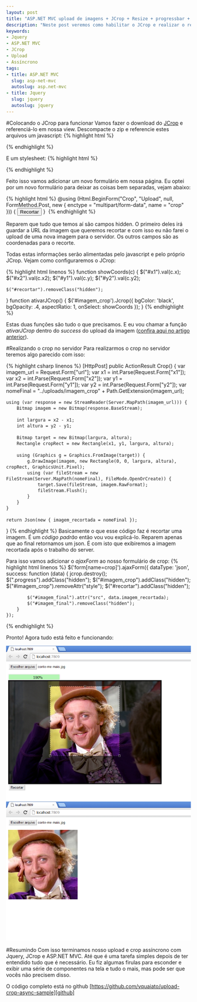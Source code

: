 ```yaml
---
layout: post
title: "ASP.NET MVC upload de imagens + JCrop + Resize + progressbar + tudo assíncrono 2"
description: "Neste post veremos como habilitar o JCrop e realizar o recorte da imagem de forma assíncrona no servidor."
keywords:
- Jquery
- ASP.NET MVC
- JCrop
- Upload
- Assíncrono
tags:
- title: ASP.NET MVC
  slug: asp-net-mvc
  autoslug: asp.net-mvc
- title: Jquery
  slug: jquery
  autoslug: jquery
---
```

#Colocando o JCrop para funcionar
Vamos fazer o download do [JCrop][jcrop] e referenciá-lo em nossa view.
Descompacte o zip e referencie estes arquivos um javascript:
{% highlight html %}
<script src='@Url.Content("~/Scripts/jquery.Jcrop.min.js")' type="text/javascript"></script>
{% endhighlight %}

E um stylesheet:
{% highlight html %}
<link rel="stylesheet" href='@Url.Content("~/Content/jcrop/jquery.Jcrop.min.css")' type="text/css" />
{% endhighlight %}

Feito isso vamos adicionar um novo formulário em nossa página. Eu optei por um novo formulário para deixar as coisas bem separadas, vejam abaixo:

{% highlight html %}
@using (Html.BeginForm("Crop", "Upload", null, FormMethod.Post, new { enctype = "multipart/form-data", name = "crop" })) {
    <input type="hidden" name="url" />
    <input type="hidden" name="x1" id="x1" />
    <input type="hidden" name="x2" id="x2" />
    <input type="hidden" name="y1" id="y1" />
    <input type="hidden" name="y2" id="y2" />
    <input type="submit" value="Recortar" class="hidden" id="recortar" />
}
<img src="" class="hidden" id="imagem_final"></img>
{% endhighlight %}

Reparem que tudo que temos aí são campos hidden. O primeiro deles irá guardar a URL da imagem que queremos recortar e com isso eu não farei o upload de uma nova imagem para o servidor. Os outros campos são as coordenadas para o recorte.

Todas estas informações serão alimentadas pelo javascript e pelo próprio JCrop. Vejam como configuraremos o JCrop:

{% highlight html linenos %}
function showCoords(c) {
    $("#x1").val(c.x);
    $("#x2").val(c.x2);
    $("#y1").val(c.y);
    $("#y2").val(c.y2);

    $("#recortar").removeClass("hidden");
}
function ativarJCrop() {
    $('#imagem_crop').Jcrop({
        bgColor: 'black',
        bgOpacity: .4,
        aspectRatio: 1,
        onSelect: showCoords
    });
}
{% endhighlight %}

Estas duas funções são tudo o que precisamos. E eu vou chamar a função _ativarJCrop_ dentro do _success_ do upload da imagem ([confira aqui no artigo anterior][post1]).

#Realizando o crop no servidor
Para realizarmos o crop no servidor teremos algo parecido com isso:

{% highlight csharp linenos %}
[HttpPost]
public ActionResult Crop() {
    var imagem_url = Request.Form["url"];
    var x1 = int.Parse(Request.Form["x1"]);
    var x2 = int.Parse(Request.Form["x2"]);
    var y1 = int.Parse(Request.Form["y1"]);
    var y2 = int.Parse(Request.Form["y2"]);
    var nomeFinal = "../uploads/imagem_crop" + Path.GetExtension(imagem_url);

    using (var response = new StreamReader(Server.MapPath(imagem_url))) {
        Bitmap imagem = new Bitmap(response.BaseStream);

        int largura = x2 - x1;
        int altura = y2 - y1;

        Bitmap target = new Bitmap(largura, altura);
        Rectangle cropRect = new Rectangle(x1, y1, largura, altura);

        using (Graphics g = Graphics.FromImage(target)) {
            g.DrawImage(imagem, new Rectangle(0, 0, largura, altura), cropRect, GraphicsUnit.Pixel);
            using (var fileStream = new FileStream(Server.MapPath(nomeFinal), FileMode.OpenOrCreate)) {
                target.Save(fileStream, imagem.RawFormat);
                fileStream.Flush();
            }
        }
    }

    return Json(new { imagem_recortada = nomeFinal });
}
{% endhighlight %}
Basicamente o que esse código faz é recortar uma imagem. É um _código padrão_ então vou vou explicá-lo. Reparem apenas que ao final retornamos um json. É com isto que exibiremos a imagem recortada após o trabalho do server.

Para isso vamos adicionar o _ajaxForm_ ao nosso formulário de crop:
{% highlight html linenos %}
	$('form[name=crop]').ajaxForm({
		dataType: 'json',
		success: function (data) {
		    jcrop.destroy();
		    $(".progress").addClass("hidden");
		    $("#imagem_crop").addClass("hidden");
		    $("#imagem_crop").removeAttr("style");
		    $("#recortar").addClass("hidden");

		    $("#imagem_final").attr("src", data.imagem_recortada);
		    $("#imagem_final").removeClass("hidden");
		}
	});
{% endhighlight %}

Pronto! Agora tudo está feito e funcionando:

<img src="/images_posts/upload-progressbar-assincrono-3.png" class="post_img"/>
<img src="/images_posts/upload-progressbar-assincrono-4.png" class="post_img"/>

#Resumindo
Com isso terminamos nosso upload e crop assíncrono com Jquery, JCrop e ASP.NET MVC.
Até que é uma tarefa simples depois de ter entendido tudo que é necessário. Eu fiz algumas firulas para esconder e exibir uma série de componentes na tela e tudo o mais, mas pode ser que vocês não precisem disso.

O código completo está no github [https://github.com/vquaiato/upload-crop-async-sample][github]

[jcrop]:http://deepliquid.com/content/Jcrop_Download.html
[post1]:http://viniciusquaiato.com/blog/upload-imagens-jcrop-resize-progressbar-assincrono/
[github]:https://github.com/vquaiato/upload-crop-async-sample
